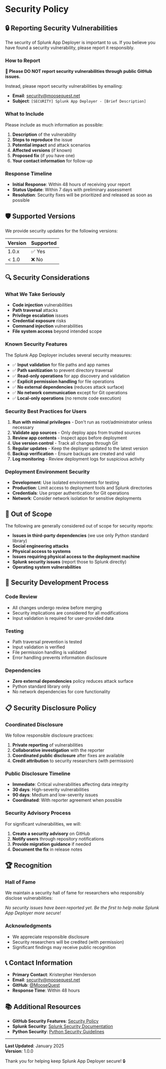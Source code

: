# Security Policy

## 🔒 **Reporting Security Vulnerabilities**

The security of Splunk App Deployer is important to us. If you believe you have found a security vulnerability, please report it responsibly.

### **How to Report**

**🚨 Please DO NOT report security vulnerabilities through public GitHub issues.**

Instead, please report security vulnerabilities by emailing:
- **Email**: [security@moosequest.net](mailto:security@moosequest.net)
- **Subject**: `[SECURITY] Splunk App Deployer - [Brief Description]`

### **What to Include**

Please include as much information as possible:

1. **Description** of the vulnerability
2. **Steps to reproduce** the issue
3. **Potential impact** and attack scenarios
4. **Affected versions** (if known)
5. **Proposed fix** (if you have one)
6. **Your contact information** for follow-up

### **Response Timeline**

- **Initial Response**: Within 48 hours of receiving your report
- **Status Update**: Within 7 days with preliminary assessment
- **Resolution**: Security fixes will be prioritized and released as soon as possible

## 🛡️ **Supported Versions**

We provide security updates for the following versions:

| Version | Supported          |
| ------- | ------------------ |
| 1.0.x   | ✅ Yes             |
| < 1.0   | ❌ No              |

## 🔍 **Security Considerations**

### **What We Take Seriously**

- **Code injection** vulnerabilities
- **Path traversal** attacks
- **Privilege escalation** issues
- **Credential exposure** risks
- **Command injection** vulnerabilities
- **File system access** beyond intended scope

### **Known Security Features**

The Splunk App Deployer includes several security measures:

- ✅ **Input validation** for file paths and app names
- ✅ **Path sanitization** to prevent directory traversal
- ✅ **Read-only operations** for app discovery and validation
- ✅ **Explicit permission handling** for file operations
- ✅ **No external dependencies** (reduces attack surface)
- ✅ **No network communication** except for Git operations
- ✅ **Local-only operations** (no remote code execution)

### **Security Best Practices for Users**

1. **Run with minimal privileges** - Don't run as root/administrator unless necessary
2. **Validate app sources** - Only deploy apps from trusted sources
3. **Review app contents** - Inspect apps before deployment
4. **Use version control** - Track all changes through Git
5. **Regular updates** - Keep the deployer updated to the latest version
6. **Backup verification** - Ensure backups are created and valid
7. **Log monitoring** - Review deployment logs for suspicious activity

### **Deployment Environment Security**

- **Development**: Use isolated environments for testing
- **Production**: Limit access to deployment tools and Splunk directories
- **Credentials**: Use proper authentication for Git operations
- **Network**: Consider network isolation for sensitive deployments

## 🚫 **Out of Scope**

The following are generally considered out of scope for security reports:

- **Issues in third-party dependencies** (we use only Python standard library)
- **Social engineering attacks**
- **Physical access to systems**
- **Issues requiring physical access to the deployment machine**
- **Splunk security issues** (report those to Splunk directly)
- **Operating system vulnerabilities**

## 🔧 **Security Development Process**

### **Code Review**

- All changes undergo review before merging
- Security implications are considered for all modifications
- Input validation is required for user-provided data

### **Testing**

- Path traversal prevention is tested
- Input validation is verified
- File permission handling is validated
- Error handling prevents information disclosure

### **Dependencies**

- **Zero external dependencies** policy reduces attack surface
- Python standard library only
- No network dependencies for core functionality

## 📋 **Security Disclosure Policy**

### **Coordinated Disclosure**

We follow responsible disclosure practices:

1. **Private reporting** of vulnerabilities
2. **Collaborative investigation** with the reporter
3. **Coordinated public disclosure** after fixes are available
4. **Credit attribution** to security researchers (with permission)

### **Public Disclosure Timeline**

- **Immediate**: Critical vulnerabilities affecting data integrity
- **30 days**: High-severity vulnerabilities
- **90 days**: Medium and low-severity issues
- **Coordinated**: With reporter agreement when possible

### **Security Advisory Process**

For significant vulnerabilities, we will:

1. **Create a security advisory** on GitHub
2. **Notify users** through repository notifications
3. **Provide migration guidance** if needed
4. **Document the fix** in release notes

## 🏆 **Recognition**

### **Hall of Fame**

We maintain a security hall of fame for researchers who responsibly disclose vulnerabilities:

*No security issues have been reported yet. Be the first to help make Splunk App Deployer more secure!*

### **Acknowledgments**

- We appreciate responsible disclosure
- Security researchers will be credited (with permission)
- Significant findings may receive public recognition

## 📞 **Contact Information**

- **Primary Contact**: Kristerpher Henderson
- **Email**: [security@moosequest.net](mailto:security@moosequest.net)
- **GitHub**: [@MooseQuest](https://github.com/MooseQuest)
- **Response Time**: Within 48 hours

## 📚 **Additional Resources**

- **GitHub Security Features**: [Security Policy](https://github.com/MooseQuest/splunk_app_deployer/security/policy)
- **Splunk Security**: [Splunk Security Documentation](https://docs.splunk.com/Documentation/Splunk/latest/Security)
- **Python Security**: [Python Security Guidelines](https://python.org/dev/security/)

---

**Last Updated**: January 2025  
**Version**: 1.0.0

Thank you for helping keep Splunk App Deployer secure! 🔒
